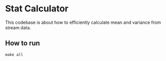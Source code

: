 # Stat Calculator

This codebase is about how to efficiently calculate mean and variance from stream data.

## How to run
```
make all
```